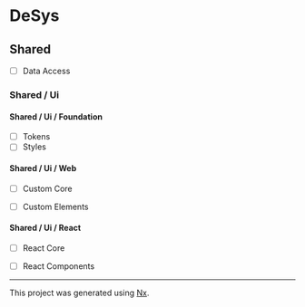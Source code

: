 

# DeSys


## Shared
- [ ] Data Access

### Shared / Ui

#### Shared / Ui / Foundation
- [ ] Tokens
- [ ] Styles

#### Shared / Ui / Web
- [ ] Custom Core
- [ ] Custom Elements


#### Shared / Ui / React
- [ ] React Core
- [ ] React Components


---

This project was generated using [Nx](https://nx.dev).
